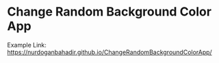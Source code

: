 <h1>Change Random Background Color App</h1>

Example Link:
https://nurdoganbahadir.github.io/ChangeRandomBackgroundColorApp/
